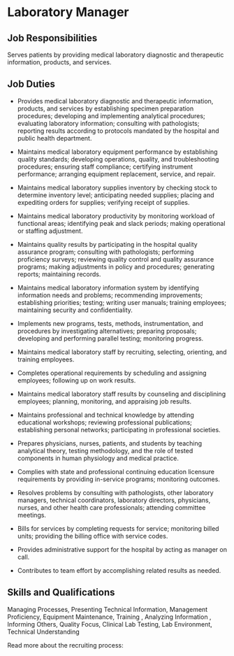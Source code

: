 # Laboratory Manager

## Job Responsibilities

Serves patients by providing medical laboratory diagnostic and therapeutic information, products, and services.

## Job Duties

* Provides medical laboratory diagnostic and therapeutic information, products, and services by establishing specimen preparation procedures; developing and implementing analytical procedures; evaluating laboratory information; consulting with pathologists; reporting results according to protocols mandated by the hospital and public health department.

* Maintains medical laboratory equipment performance by establishing quality standards; developing operations, quality, and troubleshooting procedures; ensuring staff compliance; certifying instrument performance; arranging equipment replacement, service, and repair.

* Maintains medical laboratory supplies inventory by checking stock to determine inventory level; anticipating needed supplies; placing and expediting orders for supplies; verifying receipt of supplies.

* Maintains medical laboratory productivity by monitoring workload of functional areas; identifying peak and slack periods; making operational or staffing adjustment.

* Maintains quality results by participating in the hospital quality assurance program; consulting with pathologists; performing proficiency surveys; reviewing quality control and quality assurance programs; making adjustments in policy and procedures; generating reports; maintaining records.

* Maintains medical laboratory information system by identifying information needs and problems; recommending improvements; establishing priorities; testing; writing user manuals; training employees; maintaining security and confidentiality.

* Implements new programs, tests, methods, instrumentation, and procedures by investigating alternatives; preparing proposals; developing and performing parallel testing; monitoring progress.

* Maintains medical laboratory staff by recruiting, selecting, orienting, and training employees.

* Completes operational requirements by scheduling and assigning employees; following up on work results.

* Maintains medical laboratory staff results by counseling and disciplining employees; planning, monitoring, and appraising job results.

* Maintains professional and technical knowledge by attending educational workshops; reviewing professional publications; establishing personal networks; participating in professional societies.

* Prepares physicians, nurses, patients, and students by teaching analytical theory, testing methodology, and the role of tested components in human physiology and medical practice.

* Complies with state and professional continuing education licensure requirements by providing in-service programs; monitoring outcomes.

* Resolves problems by consulting with pathologists, other laboratory managers, technical coordinators, laboratory directors, physicians, nurses, and other health care professionals; attending committee meetings.

* Bills for services by completing requests for service; monitoring billed units; providing the billing office with service codes.

* Provides administrative support for the hospital by acting as manager on call.

* Contributes to team effort by accomplishing related results as needed.

## Skills and Qualifications

Managing Processes, Presenting Technical Information, Management Proficiency, Equipment Maintenance, Training , Analyzing Information , Informing Others, Quality Focus, Clinical Lab Testing, Lab Environment, Technical Understanding

Read more about the recruiting process:

